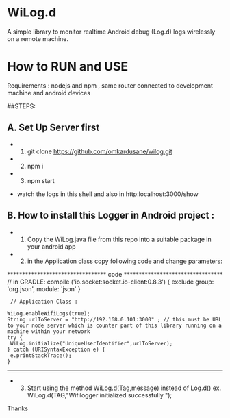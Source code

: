 # WiLog.d
A simple library to monitor realtime Android debug (Log.d) logs wirelessly on a remote machine.


# How to RUN and USE

Requirements : nodejs and npm , same router connected to development machine and android devices

##STEPS: 

## A. Set Up Server first

* 1. git clone https://github.com/omkardusane/wilog.git
* 2. npm i
* 3. npm start

* watch the logs in this shell and also in http:localhost:3000/show

## B. How to install this Logger in Android project :
 
 *  1. Copy the WiLog.java file from this repo into a suitable package in your android app
 *  2. in the Application class copy following code and change parameters:
 
 ********************************* code *********************************
    // in GRADLE:
    compile ('io.socket:socket.io-client:0.8.3') {
        exclude group: 'org.json', module: 'json'
    }

     // Application Class :

    WiLog.enableWifiLogs(true);
    String urlToServer = "http://192.168.0.101:3000" ; // this must be URL to your node server which is counter part of this library running on a machine within your network
    try {
     WiLog.initialize("UniqueUserIdentifier",urlToServer);
    } catch (URISyntaxException e) {
     e.printStackTrace();
    }
 *********************************      *********************************
 
 *  3. Start using the method WiLog.d(Tag,message) instead of Log.d()
    ex. WiLog.d(TAG,"Wifilogger initialized successfully ");
 

Thanks
